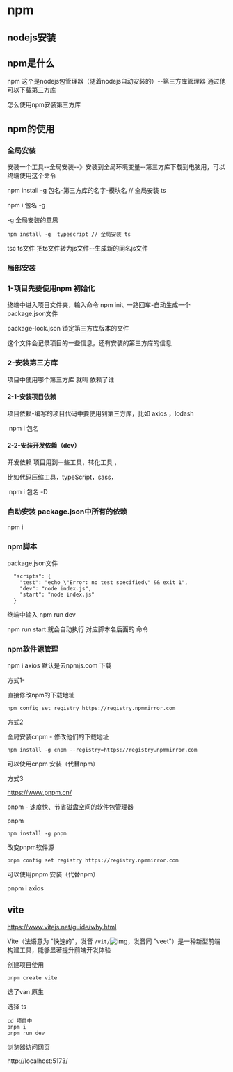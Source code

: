 # npm



 <!-- ts 浏览器不能直接运行 -->

  <!-- 需要通过工具--把ts转为js 再引入浏览器 -->

  <!-- <script src="./01.ts"></script> -->



  <!-- 前端中很多工具 都是 用nodejs写的 -->

  <!-- 什么是nodejs  --js运行环境  就是js引擎安装到电脑上--- -->

  <!-- js原本是只能在浏览器中执行，因为浏览器中js引擎-- chrome v8引擎 -->

  <!-- nodejs 用途两个 1-写后端  2-能写一下前端工具 -->



##    nodejs安装 

  <!-- 安装包下载 https://nodejs.p2hp.com/download/  https://www.nodejs.org/ -->

  <!-- 傻瓜式安装 -->

  <!-- nodejs会自动配置环境变量 -->

  <!-- 终端执行node 命令 -->



  <!--终端中进入某一个文件夹 然后，使用node运行这个文件夹里面的一个js文件  命令node 文件名  -->

## npm是什么

  npm 这个是nodejs包管理器（随着nodejs自动安装的）--第三方库管理器 通过他可以下载第三方库 



怎么使用npm安装第三方库



## npm的使用

### 全局安装

安装一个工具--全局安装--》安装到全局环境变量--第三方库下载到电脑用，可以终端使用这个命令

npm install -g  包名-第三方库的名字-模块名 // 全局安装 ts

npm i 包名 -g  

-g 全局安装的意思



```
npm install -g  typescript // 全局安装 ts
```



tsc ts文件  把ts文件转为js文件--生成新的同名js文件



### 局部安装

### 1-项目先要使用npm 初始化

终端中进入项目文件夹，输入命令 npm init, 一路回车-自动生成一个package.json文件

package-lock.json 锁定第三方库版本的文件

  这个文件会记录项目的一些信息，还有安装的第三方库的信息

### 2-安装第三方库

   项目中使用哪个第三方库 就叫 依赖了谁

####   2-1-安装项目依赖

  项目依赖-编写的项目代码中要使用到第三方库，比如 axios ，lodash

​	npm i 包名

####  2-2-安装开发依赖（dev）

开发依赖 项目用到一些工具，转化工具 ，

比如代码压缩工具，typeScript，sass，

​     npm i 包名 -D

### 自动安装 package.json中所有的依赖

npm i 



### npm脚本

package.json文件

```
  "scripts": {
    "test": "echo \"Error: no test specified\" && exit 1",
    "dev": "node index.js",
    "start": "node index.js"
  }
```

终端中输入 npm run dev  

npm run start  就会自动执行 对应脚本名后面的 命令



### npm软件源管理

npm i axios 默认是去npmjs.com 下载

方式1-

直接修改npm的下载地址

```
npm config set registry https://registry.npmmirror.com
```

方式2

全局安装cnpm - 修改他们的下载地址

```
npm install -g cnpm --registry=https://registry.npmmirror.com
```



可以使用cnpm 安装（代替npm）



方式3

https://www.pnpm.cn/

pnpm - 速度快、节省磁盘空间的软件包管理器

pnpm

```
npm install -g pnpm 
```

改变pnpm软件源

```
pnpm config set registry https://registry.npmmirror.com
```



可以使用pnpm 安装（代替npm）



pnpm i axios



## vite

https://www.vitejs.net/guide/why.html



Vite（法语意为 "快速的"，发音 `/vit/`![img](imgs/voice.svg)，发音同 "veet"）是一种新型前端构建工具，能够显著提升前端开发体验



创建项目使用

```
pnpm create vite
```



选了van  原生

选择 ts 



```
cd 项目中
pnpm i 
pnpm run dev 
```



浏览器访问网页  

http://localhost:5173/

